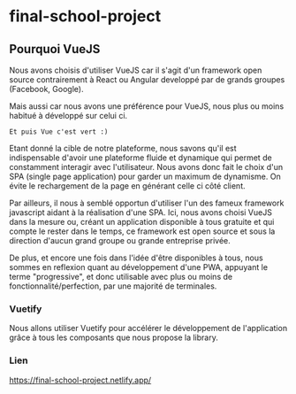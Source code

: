# final-school-project

## Pourquoi VueJS

Nous avons choisis d'utiliser VueJS car il s'agit d'un framework open source contrairement à React ou Angular developpé par de grands groupes (Facebook, Google).

Mais aussi car nous avons une préférence pour VueJS, nous plus ou moins habitué à développé sur celui ci.

```
Et puis Vue c'est vert :)
```

Etant donné la cible de notre plateforme, nous savons qu'il est indispensable d'avoir une plateforme fluide et dynamique qui permet de constamment interagir avec l'utilisateur. Nous avons donc fait le choix d'un SPA (single page application) pour garder un maximum de dynamisme. On évite le rechargement de la page en générant celle ci côté client.

Par ailleurs, il nous à semblé opportun d'utiliser l'un des fameux framework javascript aidant à la réalisation d'une SPA. Ici, nous avons choisi VueJS dans la mesure ou, créant un application disponible à tous gratuite et qui compte le rester dans le temps, ce framework est open source et sous la direction d'aucun grand groupe ou grande entreprise privée.    

De plus, et encore une fois dans l'idée d'être disponibles à tous, nous sommes en reflexion quant au développement d'une PWA, appuyant le terme "progressive", et donc utilisable avec plus ou moins de fonctionnalité/perfection, par une majorité de terminales.

### Vuetify

Nous allons utiliser Vuetify pour accélérer le développement de l'application grâce à tous les composants que nous propose la library.

### Lien

https://final-school-project.netlify.app/
